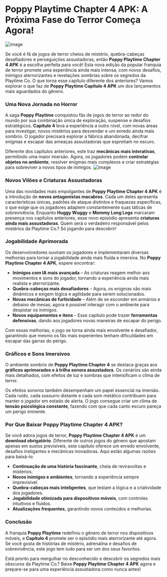 # **Poppy Playtime Chapter 4 APK: A Próxima Fase do Terror Começa Agora!**

![image](https://github.com/user-attachments/assets/466b144b-ad7a-4032-b96f-ef321a5bb696)

Se você é fã de jogos de terror cheios de mistério, quebra-cabeças desafiadores e perseguições assustadoras, então **Poppy Playtime Chapter 4 APK** é a escolha perfeita para você! Esta nova edição da popular franquia de terror promete uma experiência ainda mais intensa, com novos desafios, inimigos aterrorizantes e revelações sombrias sobre os segredos da Playtime Co. O que torna esse capítulo diferente dos anteriores? Vamos explorar o que faz de **Poppy Playtime Capítulo 4 APK** um dos lançamentos mais aguardados do gênero.

### **Uma Nova Jornada no Horror**

A saga **Poppy Playtime** conquistou fãs de jogos de terror ao redor do mundo por sua combinação única de exploração, suspense e desafios estratégicos. **Capítulo 4** leva a experiência a outro nível, com novas áreas para investigar, novos mistérios para desvendar e um enredo ainda mais sombrio. O jogador precisará explorar a fábrica abandonada, decifrar enigmas e escapar das ameaças assustadoras que espreitam no escuro.

Diferente dos capítulos anteriores, este traz **mecânicas mais interativas**, permitindo uma maior imersão. Agora, os jogadores podem **controlar objetos no ambiente**, resolver enigmas mais complexos e criar estratégias para sobreviver a novos tipos de inimigos.
![image](https://github.com/user-attachments/assets/cba35ca3-8146-4f8a-b7b3-088a98716298)

### **Novos Vilões e Criaturas Assustadoras**

Uma das novidades mais empolgantes de **Poppy Playtime Chapter 4 APK** é a introdução de **novos antagonistas macabros**. Cada um deles apresenta características únicas, padrões de ataque distintos e fraquezas específicas, o que exige que os jogadores adaptem constantemente suas táticas de sobrevivência. Enquanto **Huggy Wuggy** e **Mommy Long Legs** marcaram presença nos capítulos anteriores, esse novo episódio apresenta **criaturas ainda mais assustadoras**. Quem será o verdadeiro responsável pelos mistérios da Playtime Co.? Só jogando para descobrir!

### **Jogabilidade Aprimorada**

Os desenvolvedores ouviram os jogadores e implementaram diversas melhorias para tornar a jogabilidade ainda mais fluida e imersiva. No **Poppy Playtime Chapter 4 APK**, espere encontrar:

- **Inimigos com IA mais avançada** – As criaturas reagem melhor aos movimentos e sons do jogador, tornando a experiência ainda mais realista e aterrorizante.
- **Quebra-cabeças mais desafiadores** – Agora, os enigmas são mais dinâmicos e exigem lógica e agilidade para serem solucionados.
- **Novas mecânicas de furtividade** – Além de se esconder em armários e debaixo de mesas, agora é possível interagir com o ambiente para despistar os inimigos.
- **Novos equipamentos e itens** – Esse capítulo pode trazer **ferramentas defensivas**, dando aos jogadores novas maneiras de escapar do perigo.

Com essas melhorias, o jogo se torna ainda mais envolvente e desafiador, garantindo que mesmo os fãs mais experientes tenham dificuldades em escapar das garras do perigo.

### **Gráficos e Sons Imersivos**

O ambiente sombrio de **Poppy Playtime Chapter 4** se destaca graças aos **gráficos aprimorados e à trilha sonora assustadora**. Os cenários são ainda mais detalhados, com efeitos de luz e sombras que intensificam o clima de terror. 

Os efeitos sonoros também desempenham um papel essencial na imersão. Cada ruído, cada sussurro distante e cada som metálico contribuem para manter o jogador em estado de alerta. O jogo consegue criar um clima de **tensão psicológica constante**, fazendo com que cada canto escuro pareça um perigo iminente.

### **Por Que Baixar Poppy Playtime Chapter 4 APK?**

Se você adora jogos de terror, **Poppy Playtime Chapter 4 APK** é um **download obrigatório**. Diferente de outros jogos do gênero que apostam apenas em sustos previsíveis, este capítulo oferece um enredo envolvente, desafios instigantes e mecânicas inovadoras. Aqui estão algumas razões para baixá-lo:

- **Continuação de uma história fascinante**, cheia de reviravoltas e mistérios.
- **Novos inimigos e ambientes**, tornando a experiência sempre imprevisível.
- **Quebra-cabeças mais inteligentes**, que testam a lógica e a criatividade dos jogadores.
- **Jogabilidade otimizada para dispositivos móveis**, com controles intuitivos e fluidos.
- **Atualizações frequentes**, garantindo novos conteúdos e melhorias.

### **Conclusão**

A franquia **Poppy Playtime** redefiniu o gênero de terror nos dispositivos móveis, e **Capítulo 4** promete ser o episódio mais aterrorizante até agora. Se você gosta de histórias de mistério, adrenalina e desafios de sobrevivência, este jogo tem tudo para ser um dos seus favoritos.

Está pronto para mergulhar no desconhecido e descobrir os segredos mais obscuros da Playtime Co.? Baixe **Poppy Playtime Chapter 4 APK** agora e prepare-se para uma experiência assustadora como nunca antes!
